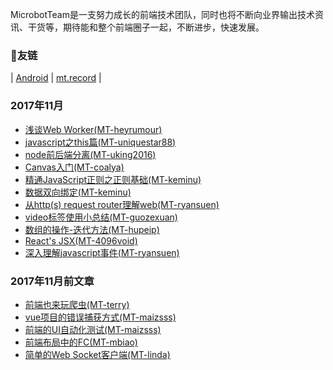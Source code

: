 MicrobotTeam是一支努力成长的前端技术团队，同时也将不断向业界输出技术资讯、干货等，期待能和整个前端圈子一起，不断进步，快速发展。

### 友链
|
[Android](https://androidblog.linghit.com/) |
[mt.record](https://microbotteam.github.io/mt.record/) |

### 2017年11月
- [浅谈Web Worker(MT-heyrumour)](https://heyrumour.github.io/2017/11/05/%E6%B5%85%E8%B0%88Web%20Worker/)
- [javascript之this篇(MT-uniquestar88)](https://uniquestar88.github.io/2017/11/12/201711/javascript%E4%B9%8Bthis%E7%AF%87/)
- [node前后端分离(MT-uking2016)](https://uking2016.github.io/2017/11/14/node/)
- [Canvas入门(MT-coalya)](https://coalya.github.io/2017/11/05/Canvas%E5%85%A5%E9%97%A8/)
- [精通JavaScript正则之正则基础(MT-keminu)](http://keminu.com/2017/11/05/%E7%B2%BE%E9%80%9AJavaScript%E6%AD%A3%E5%88%99%E4%B9%8B%E6%AD%A3%E5%88%99%E5%9F%BA%E7%A1%80/)
- [数据双向绑定(MT-keminu)](http://keminu.com/2017/11/05/%E6%95%B0%E6%8D%AE%E5%8F%8C%E5%90%91%E7%BB%91%E5%AE%9A/)
- [从http(s) request router理解web(MT-ryansuen)](https://guozexuan.github.io/2017/11/21/video%E6%A0%87%E7%AD%BE%E4%BD%BF%E7%94%A8%E5%B0%8F%E6%80%BB%E7%BB%93/#more)
- [video标签使用小总结(MT-guozexuan)](https://guozexuan.github.io/2017/11/21/video%E6%A0%87%E7%AD%BE%E4%BD%BF%E7%94%A8%E5%B0%8F%E6%80%BB%E7%BB%93/#more)
- [数组的操作-迭代方法(MT-hupeip)](https://hupeip.github.io/2017/11/19/%E6%95%B0%E7%BB%84%E7%9A%84%E6%93%8D%E4%BD%9C-%E8%BF%AD%E4%BB%A3%E6%96%B9%E6%B3%95/)
- [React's JSX(MT-4096void)](https://4096void.github.io/myland/React's%20JSX)
- [深入理解javascript事件(MT-ryansuen)](https://ryansuen.github.io/2017/11/20/%E6%B7%B1%E5%85%A5%E7%90%86%E8%A7%A3javascript%E4%BA%8B%E4%BB%B6/)

### 2017年11月前文章
- [前端也来玩爬虫(MT-terry)](https://github.com/yzr006/MyMD/blob/master/%E5%89%8D%E7%AB%AF%E4%B9%9F%E6%9D%A5%E7%8E%A9%E7%88%AC%E8%99%AB.md)
- [vue项目的错误捕获方式(MT-maizsss)](https://maizsss.github.io/2017/11/01/vue%E9%A1%B9%E7%9B%AE%E7%9A%84%E9%94%99%E8%AF%AF%E6%8D%95%E8%8E%B7%E6%96%B9%E5%BC%8F/)
- [前端的UI自动化测试(MT-maizsss)](https://maizsss.github.io/2017/10/28/%E5%89%8D%E7%AB%AF%E7%9A%84UI%E8%87%AA%E5%8A%A8%E5%8C%96%E6%B5%8B%E8%AF%95/)
- [前端布局中的FC(MT-mbiao)](https://mabiao8023.github.io/2017/11/01/%E5%89%8D%E7%AB%AF%E5%B8%83%E5%B1%80%E4%B8%AD%E7%9A%84FC/)
- [简单的Web Socket客户端(MT-linda)](https://shuangmuyingzi.github.io/2017/10/18/websocket/)

